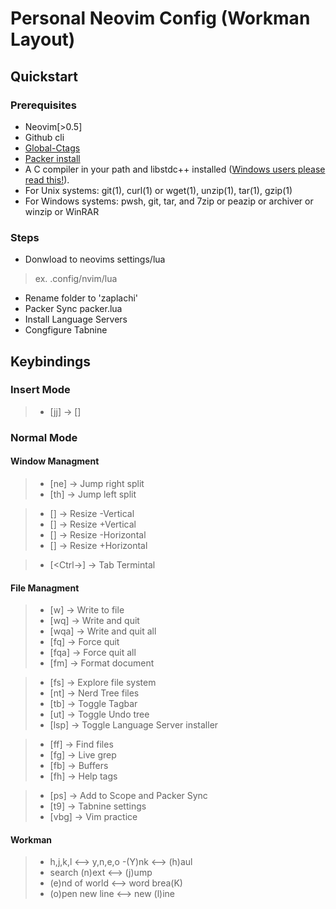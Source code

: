 # Personal Neovim Config (Workman Layout)

## Quickstart

### Prerequisites

- Neovim[>0.5]
- Github cli
- [Global-Ctags](https://ctags.io/)
- [Packer install](https://github.com/wbthomason/packer.nvim)
- A C compiler in your path and libstdc++ installed ([Windows users please read this!](https://github.com/nvim-treesitter/nvim-treesitter/wiki/Windows-support)).
- For Unix systems: git(1), curl(1) or wget(1), unzip(1), tar(1), gzip(1)
- For Windows systems: pwsh, git, tar, and 7zip or peazip or archiver or winzip or WinRAR

### Steps

- Donwload to neovims settings/lua
> ex. .config/nvim/lua
- Rename folder to 'zaplachi'
- Packer Sync packer.lua
- Install Language Servers
- Congfigure Tabnine

## Keybindings

### Insert Mode 

> - [jj] -> [<Esc>]

### Normal Mode 

#### Window Managment

> - [<Space>ne] -> Jump right split
> - [<Space>th] -> Jump left split

> - [<Ctrl-Up>] -> Resize -Vertical
> - [<Ctrl-Down>] -> Resize +Vertical
> - [<Ctrl-Left>] -> Resize -Horizontal
> - [<Ctrl-Right>] -> Resize +Horizontal

> - [<Ctrl-\>] -> Tab Termintal

#### File Managment

> - [<Space>w] -> Write to file
> - [<Space>wq] -> Write and quit
> - [<Space>wqa] -> Write and quit all
> - [<Space>fq] -> Force quit
> - [<Space>fqa] -> Force quit all
> - [<Space>fm] -> Format document

> - [<Space>fs] -> Explore file system
> - [<Space>nt] -> Nerd Tree files
> - [<Space>tb] -> Toggle Tagbar
> - [<Space>ut] -> Toggle Undo tree
> - [<Space>lsp] -> Toggle Language Server installer

> - [<Space>ff] -> Find files
> - [<Space>fg] -> Live grep
> - [<Space>fb] -> Buffers
> - [<Space>fh] -> Help tags

> - [<Space>ps] -> Add to Scope and Packer Sync
> - [<Space>t9] -> Tabnine settings
> - [<Space>vbg] -> Vim practice

#### Workman 

> - h,j,k,l <--> y,n,e,o
> -(Y)nk <--> (h)aul
> - search (n)ext <--> (j)ump
> - (e)nd of world <--> word brea(K)
> - (o)pen new line <--> new (l)ine
